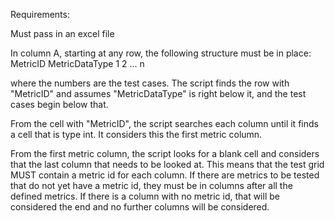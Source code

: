 Requirements:

Must pass in an excel file

In column A, starting at any row, the following structure must be in place:
MetricID
MetricDataType
1
2
...
n

where the numbers are the test cases.
The script finds the row with "MetricID" and assumes "MetricDataType" is right below it, and the test cases begin below that.

From the cell with "MetricID", the script searches each column until it finds a cell that is type int. It considers this the first metric column.

From the first metric column, the script looks for a blank cell and considers that the last column that needs to be looked at.
	This means that the test grid MUST contain a metric id for each column.
	If there are metrics to be tested that do not yet have a metric id, they must be in columns after all the defined metrics. If there is a column with no metric id, that will be considered the end and no further columns will be considered.
